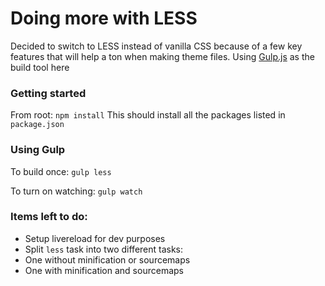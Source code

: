 # Doing more with LESS
Decided to switch to LESS instead of vanilla CSS because of a few key features that will help a ton when making theme files.
Using [Gulp.js](https://github.com/gulpjs/gulp) as the build tool here

### Getting started
From root:
`npm install`
This should install all the packages listed in `package.json`

### Using Gulp
To build once:
`gulp less`

To turn on watching:
`gulp watch`

### Items left to do:

- Setup livereload for dev purposes
- Split `less` task into two different tasks:
 - One without minification or sourcemaps
 - One with minification and sourcemaps